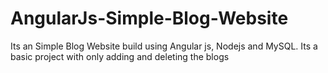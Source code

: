 # AngularJs-Simple-Blog-Website
Its an Simple Blog Website build using Angular js, Nodejs and MySQL. Its a basic project with only adding and deleting the blogs
